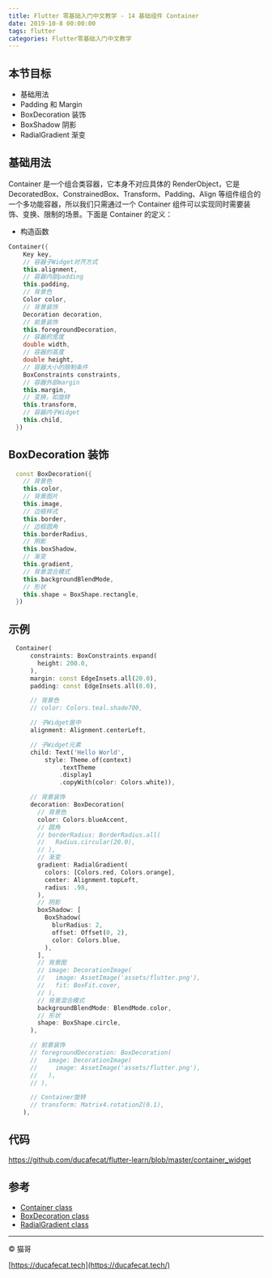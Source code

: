 ```yaml
---
title: Flutter 零基础入门中文教学 - 14 基础组件 Container
date: 2019-10-8 00:00:00
tags: flutter
categories: Flutter零基础入门中文教学
---
```


## 本节目标

- 基础用法
- Padding 和 Margin
- BoxDecoration 装饰
- BoxShadow 阴影
- RadialGradient 渐变

## 基础用法

Container 是一个组合类容器，它本身不对应具体的 RenderObject，它是 DecoratedBox、ConstrainedBox、Transform、Padding、Align 等组件组合的一个多功能容器，所以我们只需通过一个 Container 组件可以实现同时需要装饰、变换、限制的场景。下面是 Container 的定义：

- 构造函数

```dart
Container({
    Key key,
    // 容器子Widget对齐方式
    this.alignment,
    // 容器内部padding
    this.padding,
    // 背景色
    Color color,
    // 背景装饰
    Decoration decoration,
    // 前景装饰
    this.foregroundDecoration,
    // 容器的宽度
    double width,
    // 容器的高度
    double height,
    // 容器大小的限制条件
    BoxConstraints constraints,
    // 容器外部margin
    this.margin,
    // 变换，如旋转
    this.transform,
    // 容器内子Widget
    this.child,
  })
```

## BoxDecoration 装饰

```dart
  const BoxDecoration({
    // 背景色
    this.color,
    // 背景图片
    this.image,
    // 边框样式
    this.border,
    // 边框圆角
    this.borderRadius,
    // 阴影
    this.boxShadow,
    // 渐变
    this.gradient,
    // 背景混合模式
    this.backgroundBlendMode,
    // 形状
    this.shape = BoxShape.rectangle,
  })
```

## 示例

```dart
  Container(
      constraints: BoxConstraints.expand(
        height: 200.0,
      ),
      margin: const EdgeInsets.all(20.0),
      padding: const EdgeInsets.all(8.0),

      // 背景色
      // color: Colors.teal.shade700,

      // 子Widget居中
      alignment: Alignment.centerLeft,

      // 子Widget元素
      child: Text('Hello World',
          style: Theme.of(context)
              .textTheme
              .display1
              .copyWith(color: Colors.white)),

      // 背景装饰
      decoration: BoxDecoration(
        // 背景色
        color: Colors.blueAccent,
        // 圆角
        // borderRadius: BorderRadius.all(
        //   Radius.circular(20.0),
        // ),
        // 渐变
        gradient: RadialGradient(
          colors: [Colors.red, Colors.orange],
          center: Alignment.topLeft,
          radius: .98,
        ),
        // 阴影
        boxShadow: [
          BoxShadow(
            blurRadius: 2,
            offset: Offset(0, 2),
            color: Colors.blue,
          ),
        ],
        // 背景图
        // image: DecorationImage(
        //   image: AssetImage('assets/flutter.png'),
        //   fit: BoxFit.cover,
        // ),
        // 背景混合模式
        backgroundBlendMode: BlendMode.color,
        // 形状
        shape: BoxShape.circle,
      ),

      // 前景装饰
      // foregroundDecoration: BoxDecoration(
      //   image: DecorationImage(
      //     image: AssetImage('assets/flutter.png'),
      //   ),
      // ),

      // Container旋转
      // transform: Matrix4.rotationZ(0.1),
    ),

```

## 代码

https://github.com/ducafecat/flutter-learn/blob/master/container_widget

## 参考

- [Container class](https://api.flutter.dev/flutter/widgets/Container-class.html)
- [BoxDecoration class](https://api.flutter.dev/flutter/painting/BoxDecoration-class.html)
- [RadialGradient class](https://api.flutter.dev/flutter/painting/RadialGradient-class.html)

---

© 猫哥

[https://ducafecat.tech](https://ducafecat.tech/)
